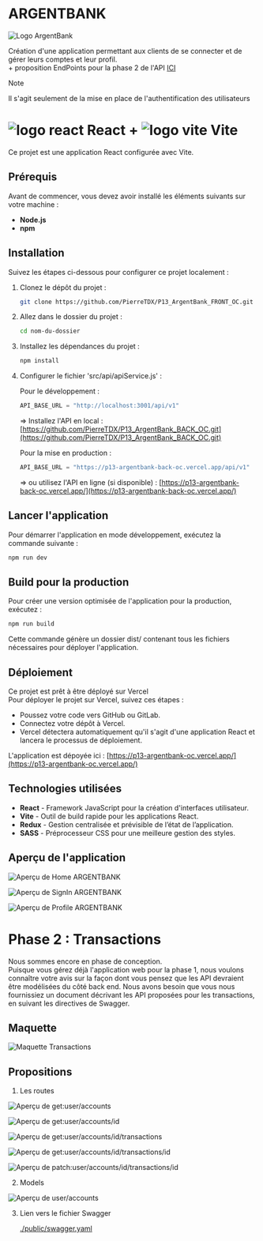 # ARGENTBANK

![Logo ArgentBank](./src/assets/img/argentBankLogo.png)

Création d'une application permettant aux clients de se connecter et de gérer leurs comptes et leur profil.  
\+ proposition EndPoints pour la phase 2 de l'API [ICI](#phase-2--transactions)

  
> [!NOTE]  
> Il s'agit seulement de la mise en place de l'authentification des utilisateurs

# ![logo react](./src/assets/img/react.png) React + ![logo vite](./src/assets/img/vite.png) Vite

Ce projet est une application React configurée avec Vite.

## Prérequis

Avant de commencer, vous devez avoir installé les éléments suivants sur votre machine :

- **Node.js**
- **npm**

## Installation

Suivez les étapes ci-dessous pour configurer ce projet localement :

1. Clonez le dépôt du projet :
   ```bash
   git clone https://github.com/PierreTDX/P13_ArgentBank_FRONT_OC.git

2. Allez dans le dossier du projet :
   ```bash
   cd nom-du-dossier

3. Installez les dépendances du projet :
   ```bash
   npm install

4. Configurer le fichier 'src/api/apiService.js' : 
  
   Pour le développement :
   ```apiService.js
   API_BASE_URL = "http://localhost:3001/api/v1"
   ```
   => Installez l'API en local : [https://github.com/PierreTDX/P13_ArgentBank_BACK_OC.git](https://github.com/PierreTDX/P13_ArgentBank_BACK_OC.git)

   Pour la mise en production :
   ```apiService.js
   API_BASE_URL = "https://p13-argentbank-back-oc.vercel.app/api/v1"
   ```
   => ou utilisez l'API en ligne (si disponible) : [https://p13-argentbank-back-oc.vercel.app/](https://p13-argentbank-back-oc.vercel.app/)

## Lancer l'application

Pour démarrer l'application en mode développement, exécutez la commande suivante :
   ```bash
   npm run dev
   ```

## Build pour la production

Pour créer une version optimisée de l'application pour la production, exécutez :
   ```bash
   npm run build
   ```
   Cette commande génère un dossier dist/ contenant tous les fichiers nécessaires pour déployer l'application.

## Déploiement

Ce projet est prêt à être déployé sur Vercel  
Pour déployer le projet sur Vercel, suivez ces étapes :

- Poussez votre code vers GitHub ou GitLab.
- Connectez votre dépôt à Vercel.
- Vercel détectera automatiquement qu'il s'agit d'une application React et lancera le processus de déploiement.  

L'application est dépoyée ici : [https://p13-argentbank-oc.vercel.app/](https://p13-argentbank-oc.vercel.app/)

## Technologies utilisées

- **React**          - Framework JavaScript pour la création d'interfaces utilisateur.
- **Vite**           - Outil de build rapide pour les applications React.
- **Redux**          - Gestion centralisée et prévisible de l’état de l’application.
- **SASS**           - Préprocesseur CSS pour une meilleure gestion des styles.

## Aperçu de l'application

![Aperçu de Home ARGENTBANK](./public/HomeARGENTBANK.png)

![Aperçu de SignIn ARGENTBANK](./public/SignInARGENTBANK.png)

![Aperçu de Profile ARGENTBANK](./public/ProfileARGENTBANK.png)

# Phase 2 : Transactions

Nous sommes encore en phase de conception.  
Puisque vous gérez déjà l'application web pour la phase 1, nous voulons connaître votre avis sur la façon dont vous pensez que les API devraient être modélisées du côté back end. Nous avons besoin que vous nous fournissiez un document décrivant les API proposées pour les transactions, en suivant les directives de Swagger.

## Maquette

![Maquette Transactions](./public/transactions.png)

## Propositions

1. Les routes

![Aperçu de get:user/accounts](./public/P13_ArgentBank_Swagger_UI_GET_user_accounts.png)

![Aperçu de get:user/accounts/id](./public/P13_ArgentBank_Swagger_UI_GET_user_accounts_accountId.png)

![Aperçu de get:user/accounts/id/transactions](./public/P13_ArgentBank_Swagger_UI_GET_user_accounts_accountId_transactions.png)

![Aperçu de get:user/accounts/id/transactions/id](./public/P13_ArgentBank_Swagger_UI_GET_user_accounts_accountId_transactions_transactionId.png)

![Aperçu de patch:user/accounts/id/transactions/id](./public/P13_ArgentBank_Swagger_UI_PATCH_user_accounts_accountId_transactions_transactionId.png)

2. Models

![Aperçu de user/accounts](./public/P13_ArgentBank_Swagger_UI_models.png)

3. Lien vers le fichier Swagger

    [./public/swagger.yaml](./public/swagger.yaml)